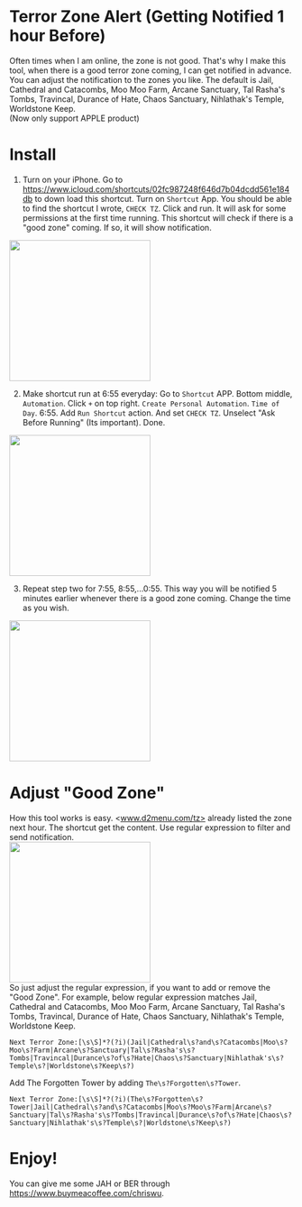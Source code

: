 # Terror Zone Alert (Getting Notified 1 hour Before)
Often times when I am online, the zone is not good. That's why I make this tool, when there is a good terror zone coming, I can get notified in advance.  
You can adjust the notification to the zones you like. The default is Jail, Cathedral and Catacombs, Moo Moo Farm, Arcane Sanctuary, Tal Rasha's Tombs, Travincal, Durance of Hate, Chaos Sanctuary, Nihlathak's Temple, Worldstone Keep.  
(Now only support APPLE product)

# Install
1. Turn on your iPhone. Go to <https://www.icloud.com/shortcuts/02fc987248f646d7b04dcdd561e184db> to down load this shortcut. Turn on `Shortcut` App. You should be able to find the shortcut I wrote, `CHECK TZ`. Click and run. It will ask for some permissions at the first time running. This shortcut will check if there is a "good zone" coming. If so, it will show notification.  
<img src='get-shortcut.jpg' width='250'>

2. Make shortcut run at 6:55 everyday: Go to `Shortcut` APP. Bottom middle, `Automation`. Click `+` on top right. `Create Personal Automation`. `Time of Day`. 6:55. Add `Run Shortcut` action. And set `CHECK TZ`. Unselect "Ask Before Running" (Its important). Done.  
<img src='automate-shortcut.jpg' width='250'>

3. Repeat step two for 7:55, 8:55,...0:55. This way you will be notified 5 minutes earlier whenever there is a good zone coming. Change the time as you wish.  
<img src='automate-shortcut-2.jpg' width='250'>

# Adjust "Good Zone"
How this tool works is easy. <www.d2menu.com/tz> already listed the zone next hour. The shortcut get the content. Use regular expression to filter and send notification.  
<img src='shortcut-content.jpg' width='250'>  
So just adjust the regular expression, if you want to add or remove the "Good Zone". For example, below regular expression matches Jail, Cathedral and Catacombs, Moo Moo Farm, Arcane Sanctuary, Tal Rasha's Tombs, Travincal, Durance of Hate, Chaos Sanctuary, Nihlathak's Temple, Worldstone Keep.
```
Next Terror Zone:[\s\S]*?(?i)(Jail|Cathedral\s?and\s?Catacombs|Moo\s?Moo\s?Farm|Arcane\s?Sanctuary|Tal\s?Rasha's\s?Tombs|Travincal|Durance\s?of\s?Hate|Chaos\s?Sanctuary|Nihlathak's\s?Temple\s?|Worldstone\s?Keep\s?)
```
Add The Forgotten Tower by adding `The\s?Forgotten\s?Tower`.
```
Next Terror Zone:[\s\S]*?(?i)(The\s?Forgotten\s?Tower|Jail|Cathedral\s?and\s?Catacombs|Moo\s?Moo\s?Farm|Arcane\s?Sanctuary|Tal\s?Rasha's\s?Tombs|Travincal|Durance\s?of\s?Hate|Chaos\s?Sanctuary|Nihlathak's\s?Temple\s?|Worldstone\s?Keep\s?)
```

# Enjoy!
You can give me some JAH or BER through <https://www.buymeacoffee.com/chriswu>.
